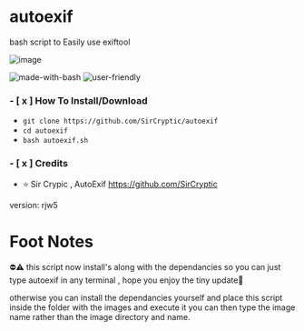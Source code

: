 # autoexif
bash script to Easily use exiftool



![image](https://user-images.githubusercontent.com/48811414/222957282-0eafdb29-bbe2-4413-b10a-6b910caa4b18.png)


![made-with-bash](https://user-images.githubusercontent.com/48811414/86414182-29896d80-bcbb-11ea-9b0b-de6b57eb583d.png) ![user-friendly](https://user-images.githubusercontent.com/48811414/86414184-2a220400-bcbb-11ea-89a8-89890f2e3775.png)

### **- [ x ] How To Install/Download**

- `git clone https://github.com/SirCryptic/autoexif`
- `cd autoexif`
-  `bash autoexif.sh`

### - [ x ] Credits

- ⭐ Sir Crypic , AutoExif
https://github.com/SirCryptic



version: rjw5 <tagname>
  
 # Foot Notes
⛔⚠️
this script now install's along with the dependancies so you can just type autoexif in any terminal , hope you enjoy the tiny update🤷

otherwise you can install the dependancies yourself and place this script inside the folder with the images and execute it you can then type the image name rather than the image directory and name.
